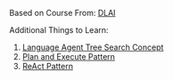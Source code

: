 Based on Course From: [DLAI](https://learn.deeplearning.ai/courses/ai-agents-in-langgraph/lesson/c1l2c/build-an-agent-from-scratch)

Additional Things to Learn:
1. [Language Agent Tree Search Concept](https://github.com/langchain-ai/langgraph/blob/main/docs/docs/tutorials/lats/lats.ipynb)
2. [Plan and Execute Pattern](https://github.com/langchain-ai/langgraph/blob/main/docs/docs/tutorials/plan-and-execute/plan-and-execute.ipynb)
3. [ReAct Pattern](https://til.simonwillison.net/llms/python-react-pattern)
